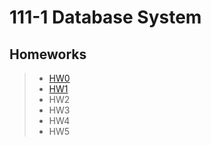 # 111-1 Database System
## Homeworks
> * [HW0](https://github.com/Robbish1106/DB/tree/main/HW0)
> * [HW1](https://github.com/Robbish1106/DB/tree/main/HW1)
> * HW2
> * HW3
> * HW4
> * HW5

